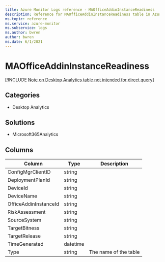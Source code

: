 ```yaml
---
title: Azure Monitor Logs reference - MAOfficeAddinInstanceReadiness
description: Reference for MAOfficeAddinInstanceReadiness table in Azure Monitor Logs.
ms.topic: reference
ms.service: azure-monitor
ms.subservice: logs
ms.author: bwren
author: bwren
ms.date: 6/1/2021
---
```


# MAOfficeAddinInstanceReadiness

[!INCLUDE [Note on Desktop Analytics table not intended for direct query](../../includes/azure-monitor-reference-ma-tables.md)]

## Categories

- Desktop Analytics
## Solutions

- Microsoft365Analytics




## Columns

|Column|Type|Description|
|---|---|---|
|ConfigMgrClientID|string||
|DeploymentPlanId|string||
|DeviceId|string||
|DeviceName|string||
|OfficeAddinInstanceId|string||
|RiskAssessment|string||
|SourceSystem|string||
|TargetBitness|string||
|TargetRelease|string||
|TimeGenerated|datetime||
|Type|string|The name of the table|
